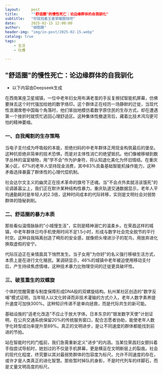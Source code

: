 ```yaml
---
layout:     post
title:      ""舒适圈"的慢性死亡：论边缘群体的自我驯化"
subtitle:   "你就抱着王者荣耀圈钱吧"
date:       2025-02-15 12:00:00
author:     "细胞膜"
header-img: "img/in-post/2025-02-15.webp"
catalog: true
tags:
    - 生活
    - 吐槽

---
```


## "舒适圈"的慢性死亡：论边缘群体的自我驯化

* 以下内容由Deepseek生成

 在西南某座卫星城镇，一位中老年妇女用布满老茧的手反复擦拭智能机屏幕，仿佛要抹去这个时代强加给她的数字烙印。这个群体正在经历一场静默的迁徙，当现代性浪潮席卷中国每个角落时，他们笨拙地模仿着数字原住民的生存方式，却在遭遇第一个挫折时就慌忙逃回心理舒适区。这种集体性撤退背后，藏着比技术鸿沟更可怕的精神萎缩。

### 一、自我阉割的生存策略
 当电子支付成为呼吸般的本能，拒绝扫码的中老年群体正用现金构筑最后的堡垒。这种抗拒绝非简单的技术恐惧，而是对主体性消亡的绝望抵抗。他们像被移植到数字丛林的温室植物，用"学不会"作为护身符，将认知退化美化为怀旧情结。在重庆某小区，67%的老年人坚持现金消费，其中83%具备基础智能机操作能力，这种矛盾选择暴露了群体性的心理代偿机制。

 社会达尔文主义的幽灵正在技术革命的旗号下还魂。当"不会点外卖就活该饿死"的论调甚嚣尘上，我们正在默许某种结构性暴力。重庆轨道交通数据显示，老年人平均通勤耗时是年轻人的2.3倍，这种时间成本的代际转移，实则是文明社会对弱势群体的隐秘剥削。

### 二、舒适圈的暴力本质
 那些看似温情脉脉的"小城慢生活"，实则是精神溺亡的温柔乡。在荣昌这样的城镇，中老年群体日均手机使用时间不足1.5小时，形成与数字社会完全脱节的平行时空。这种自我隔离创造了畸形的安全感，就像把头埋进沙子的鸵鸟，用放弃进化换取虚假的安宁。

 代际压迫正在亲情面具下悄然发生。当子女用"为你好"的名义强行移植生活方式，本质上是在进行文化殖民。某调研显示，46%的城镇中老年被迫使用移动支付后，产生持续焦虑情绪，这种技术暴力比物理空间的迁徙更具破坏性。

### 三、破茧重生的双螺旋
 个体的觉醒需要与制度保障形成DNA般的双螺旋结构。杭州某社区创造的"数字反哺"模式证明，当年轻人以文化转译而非技术灌输的方式介入，老年人数字素养提升速度可加快300%。这种知识传递不是单向拯救，而是代际共生的新可能。

 基础设施的"适老化改造"不应止于放大字体。日本东京的"银发数字天使"计划证明，在公共交通系统保留20%的传统服务窗口，配合志愿者协助，能使老年人数字化转型成功率提升至89%。真正的文明进步，是让不同速度的群体都能找到前进的节拍。

 站在智能时代的门槛前，我们急需重新定义"进步"的内涵。当某位荣昌妇女颤抖着手指尝试导航时，她划过的不仅是手机屏幕，更是横亘在文明断层上的裂痕。社会的现代化程度，终究要以其对最弱势群体的包容度为标尺。允许不同速度的存在，或许才是人类真正的进化智慧。那些暂时掉队的身影，不是时代列车的绊脚石，而是丈量文明高度的标尺。